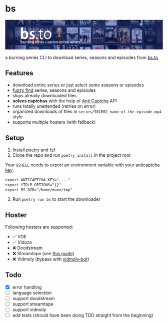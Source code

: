 # bs

![](./header.png)

a burning series CLI to download series, seasons and episodes from [bs.to](https://bs.to)

## Features

- download entire series or just select some seasons or episodes
- [fuzzy find](https://github.com/junegunn/fzf) series, seasons and episodes
- skips already downloaded files
- **solves captchas** with the help of [Anti Captcha](https://anti-captcha.com/de) API
- runs totally unattended (retries on error)
- organized downloads of files in `series/S01E02_name-of-the-episode.mp4` style
- supports multiple hosters (with fallback)

## Setup

1. Install [poetry](https://python-poetry.org/) and [fzf](https://github.com/junegunn/fzf)
2. Clone the repo and run `poetry install` in the project root

Your `$SHELL` needs to export an environment variable with your [anticaptcha key](https://anti-captcha.com/de):

```
export ANTICAPTCHA_KEY="...."
export YTDLP_OPTIONS="{}"
export BS_DIR="/home/manu/tmp"
```

3. Run `poetry run bs` to start the downloader

## Hoster

Following hosters are supported:

- ✅ VOE
- ✅ Vidoza
- ❌ Doodstream
- ❌ Streamtape (see [this guide](https://github.com/ChristopherProject/Streamtape-Video-Downloader))
- ❌ Vidmoly (bypass with [vidmoly-bot](https://github.com/Z3NTL3/vidmoly-bot))

## Todo

- [x] error handling
- [ ] language selection
- [ ] support doodstream
- [ ] support streamtape
- [ ] support vidmoly
- [ ] add tests (should have been doing TDD straight from the beginning)

